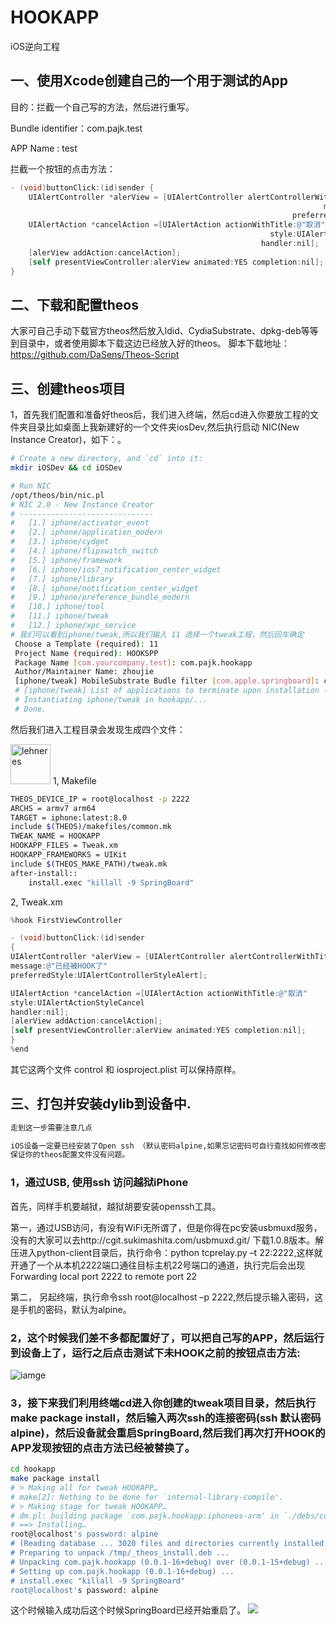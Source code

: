 # HOOKAPP
iOS逆向工程
## 一、使用Xcode创建自己的一个用于测试的App

目的：拦截一个自己写的方法，然后进行重写。

Bundle identifier：com.pajk.test

APP Name : test

拦截一个按钮的点击方法：
```objective-c
- (void)buttonClick:(id)sender {
    UIAlertController *alerView = [UIAlertController alertControllerWithTitle:@"提示"
                                                                      message:@"未被HOOK"
                                                               preferredStyle:UIAlertControllerStyleAlert];
    UIAlertAction *cancelAction =[UIAlertAction actionWithTitle:@"取消"
                                                          style:UIAlertActionStyleCancel
                                                        handler:nil];
    [alerView addAction:cancelAction];
    [self presentViewController:alerView animated:YES completion:nil];
}
```
## 二、下载和配置theos
大家可自己手动下载官方theos然后放入ldid、CydiaSubstrate、dpkg-deb等等到目录中，或者使用脚本下载这边已经放入好的theos。
脚本下载地址：https://github.com/DaSens/Theos-Script
## 三、创建theos项目
1，首先我们配置和准备好theos后，我们进入终端，然后cd进入你要放工程的文件夹目录比如桌面上我新建好的一个文件夹iosDev,然后执行启动 NIC(New Instance Creator)，如下：。
```bash
# Create a new directory, and `cd` into it:
mkdir iOSDev && cd iOSDev

# Run NIC
/opt/theos/bin/nic.pl
# NIC 2.0 - New Instance Creator
# ------------------------------
#   [1.] iphone/activator_event
#   [2.] iphone/application_modern
#   [3.] iphone/cydget
#   [4.] iphone/flipswitch_switch
#   [5.] iphone/framework
#   [6.] iphone/ios7_notification_center_widget
#   [7.] iphone/library
#   [8.] iphone/notification_center_widget
#   [9.] iphone/preference_bundle_modern
#   [10.] iphone/tool
#   [11.] iphone/tweak
#   [12.] iphone/xpc_service
# 我们可以看到iphone/tweak,所以我们输入 11 选择一个tweak工程，然后回车确定
 Choose a Template (required): 11
 Project Name (required): HOOKSPP
 Package Name [com.yourcompany.test]: com.pajk.hookapp
 Author/Maintainer Name: zhoujie
 [iphone/tweak] MobileSubstrate Budle filter [com.apple.springboard]: com.pajk.test
 # [iphone/tweak] List of applications to terminate upon installation (space-separated, '-' for none) [SpringBoard]:
 # Instantiating iphone/tweak in hookapp/...
 # Done.
```
然后我们进入工程目录会发现生成四个文件：

<img src="http://upload-images.jianshu.io/upload_images/790890-a952ef4b238707c8.png?imageMogr2/auto-orient/strip%7CimageView2/2/w/1240"  height="64" alt="lehneres">
1, Makefile

```bash
THEOS_DEVICE_IP = root@localhost -p 2222
ARCHS = armv7 arm64
TARGET = iphone:latest:8.0
include $(THEOS)/makefiles/common.mk
TWEAK_NAME = HOOKAPP
HOOKAPP_FILES = Tweak.xm
HOOKAPP_FRAMEWORKS = UIKit
include $(THEOS_MAKE_PATH)/tweak.mk
after-install::
	install.exec "killall -9 SpringBoard"
```

2, Tweak.xm

```objective-c
%hook FirstViewController

- (void)buttonClick:(id)sender
{
UIAlertController *alerView = [UIAlertController alertControllerWithTitle:@"提示"
message:@"已经被HOOK了"
preferredStyle:UIAlertControllerStyleAlert];

UIAlertAction *cancelAction =[UIAlertAction actionWithTitle:@"取消"
style:UIAlertActionStyleCancel
handler:nil];
[alerView addAction:cancelAction];
[self presentViewController:alerView animated:YES completion:nil];
}
%end
```

其它这两个文件 control 和 iosproject.plist 可以保持原样。
## 三、打包并安装dylib到设备中.
```bash
走到这一步需要注意几点

iOS设备一定要已经安装了Open ssh （默认密码alpine,如果忘记密码可自行查找如何修改密码）
保证你的theos配置文件没有问题。
```
### 1，通过USB, 使用ssh 访问越狱iPhone
首先，同样手机要越狱，越狱胡要安装openssh工具。

第一，通过USB访问，有没有WiFi无所谓了，但是你得在pc安装usbmuxd服务，没有的大家可以去http://cgit.sukimashita.com/usbmuxd.git/ 下载1.0.8版本。解压进入python-client目录后，执行命令：python tcprelay.py –t 22:2222,这样就开通了一个从本机2222端口通往目标主机22号端口的通道，执行完后会出现Forwarding  local port 2222 to remote port 22

第二， 另起终端，执行命令ssh root@localhost –p 2222,然后提示输入密码，这是手机的密码，默认为alpine。

### 2，这个时候我们差不多都配置好了，可以把自己写的APP，然后运行到设备上了，运行之后点击测试下未HOOK之前的按钮点击方法:

![iamge](http://upload-images.jianshu.io/upload_images/790890-27439b4c0aacf59c.gif?imageMogr2/auto-orient/strip)

### 3，接下来我们利用终端cd进入你创建的tweak项目目录，然后执行make package install，然后输入两次ssh的连接密码(ssh 默认密码alpine)，然后设备就会重启SpringBoard,然后我们再次打开HOOK的APP发现按钮的点击方法已经被替换了。

```bash
cd hookapp
make package install
# > Making all for tweak HOOKAPP…
# make[2]: Nothing to be done for `internal-library-compile'.
# > Making stage for tweak HOOKAPP…
# dm.pl: building package `com.pajk.hookapp:iphoneos-arm' in `./debs/com.pajk.hookapp_0.0.1-16+debug_iphoneos-arm.deb'
# ==> Installing…
root@localhost's password: alpine
# (Reading database ... 3020 files and directories currently installed.)
# Preparing to unpack /tmp/_theos_install.deb ...
# Unpacking com.pajk.hookapp (0.0.1-16+debug) over (0.0.1-15+debug) ...
# Setting up com.pajk.hookapp (0.0.1-16+debug) ...
# install.exec "killall -9 SpringBoard"
root@localhost's password: alpine
```
这个时候输入成功后这个时候SpringBoard已经开始重启了。
<img src="http://upload-images.jianshu.io/upload_images/790890-fb6adb793013ecc3.gif?imageMogr2/auto-orient/strip">
